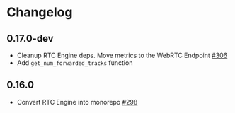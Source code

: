 # Changelog

## 0.17.0-dev
* Cleanup RTC Engine deps. Move metrics to the WebRTC Endpoint [#306](https://github.com/jellyfish-dev/membrane_rtc_engine/pull/306)
* Add `get_num_forwarded_tracks` function


## 0.16.0
* Convert RTC Engine into monorepo [#298](https://github.com/jellyfish-dev/membrane_rtc_engine/pull/298)


